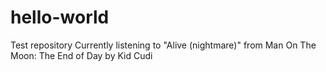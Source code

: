 # hello-world
Test repository
Currently listening to "Alive (nightmare)" from Man On The Moon: The End of Day by Kid Cudi

